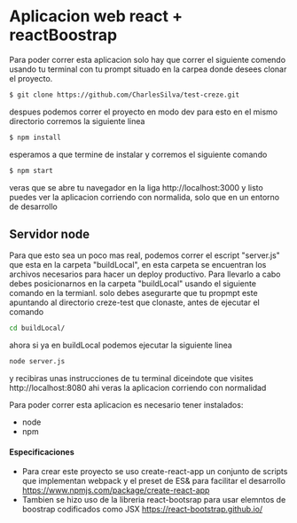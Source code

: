 # Aplicacion web react + reactBoostrap

Para poder correr esta aplicacion solo hay que correr el siguiente comendo usando tu terminal con tu prompt situado en la carpea donde desees clonar el proyecto.

```sh
$ git clone https://github.com/CharlesSilva/test-creze.git
```

despues podemos correr el proyecto en modo dev para esto en el mismo directorio corremos la siguiente linea

```sh
$ npm install
```
esperamos a que termine de instalar y corremos el siguiente comando

```sh
$ npm start
```

veras que se abre tu navegador en la liga http://localhost:3000 y listo puedes ver la aplicacion corriendo con normalida, solo que en un entorno de desarrollo
## Servidor node

Para que esto sea un poco mas real, podemos correr el escript "server.js" que esta en la carpeta "buildLocal", en esta carpeta se encuentran los archivos necesarios para hacer un deploy productivo.
Para llevarlo a cabo debes posicionarnos en la carpeta "buildLocal" usando el siguiente comando en la termianl. solo debes asegurarte que tu propmpt este apuntando al directorio creze-test que clonaste,  antes de ejecutar el comando

```sh
cd buildLocal/
```

ahora si ya en buildLocal podemos ejecutar la siguiente linea
```sh
node server.js
```
y recibiras unas instrucciones de tu terminal diceindote que visites http://localhost:8080 ahi veras la aplicacion corriendo con normalidad

Para poder correr esta aplicacion es necesario tener instalados:
- node
- npm

#### Especificaciones
- Para crear este proyecto se uso create-react-app un conjunto de scripts que implementan webpack y el preset de ES& para facilitar el desarrollo
https://www.npmjs.com/package/create-react-app
- Tambien se hizo uso de la libreria react-bootsrap para usar elemntos de boostrap codificados como JSX
https://react-bootstrap.github.io/
